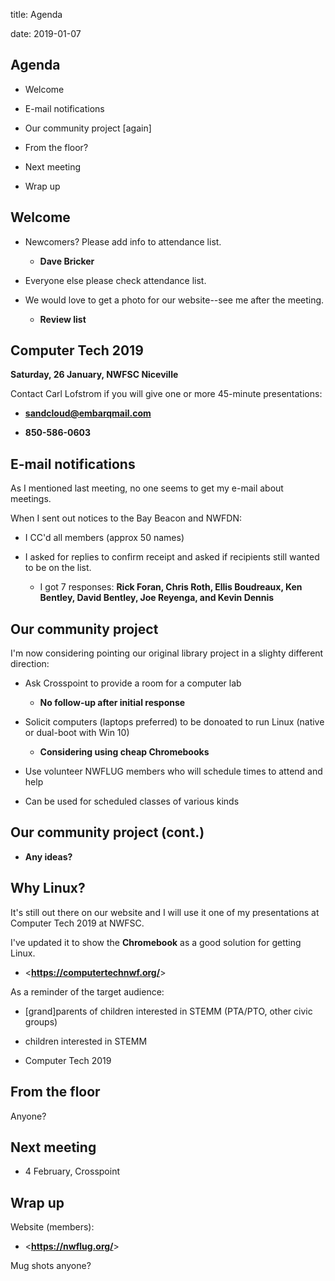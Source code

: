 title: Agenda
<!-- insert-file headers.md -->
date: 2019-01-07

## Agenda

* Welcome

* E-mail notifications

* Our community project [again]

* From the floor?

* Next meeting

* Wrap up

## Welcome

* Newcomers?  Please add info to attendance list.

    + **Dave Bricker**

* Everyone else please check attendance list.

* We would love to get a photo for our website--see me after the
  meeting.

    + **Review list**

## Computer Tech 2019

**Saturday, 26 January, NWFSC Niceville**

Contact Carl Lofstrom if you will give one or more 45-minute presentations:

* **sandcloud@embarqmail.com**

* **850-586-0603**

## E-mail notifications

As I mentioned last meeting, no one seems to get my e-mail about meetings.

When I sent out notices to the Bay Beacon and NWFDN:

* I CC'd all members (approx 50 names)

* I asked for replies to confirm receipt and asked if recipients still
  wanted to be on the list.

    + I got 7 responses: **Rick Foran, Chris Roth, Ellis Boudreaux, Ken Bentley,
      David Bentley, Joe Reyenga, and Kevin Dennis**

## Our community project

I'm now considering pointing our original library project in a slighty
different direction:

* Ask Crosspoint to provide a room for a computer lab

    + **No follow-up after initial response**

* Solicit computers (laptops preferred) to be donoated to run Linux
  (native or dual-boot with Win 10)

    + **Considering using cheap Chromebooks**

* Use volunteer NWFLUG members who will schedule times to attend and help

* Can be used for scheduled classes of various kinds


## Our community project (cont.)

* **Any ideas?**

## Why Linux?

It's still out there on our website and I will use it one of my
presentations at Computer Tech 2019 at NWFSC.

I've updated it to show the **Chromebook** as a good solution for getting
Linux.

* <**<https://computertechnwf.org/>**>

As a reminder of the target audience:

* [grand]parents of children interested in STEMM (PTA/PTO, other civic groups)

* children interested in STEMM

* Computer Tech 2019

## From the floor

Anyone?

## Next meeting

* 4 February, Crosspoint

## Wrap up

Website (members):

* <**<https://nwflug.org/>**>

Mug shots anyone?
